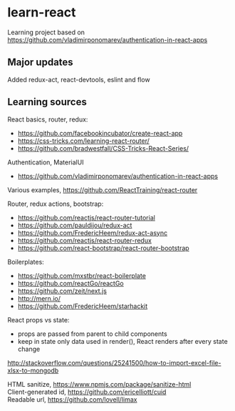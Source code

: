 # learn-react
Learning project based on https://github.com/vladimirponomarev/authentication-in-react-apps

## Major updates
Added redux-act, react-devtools, eslint and flow

## Learning sources
React basics, router, redux:
* https://github.com/facebookincubator/create-react-app
* https://css-tricks.com/learning-react-router/
* https://github.com/bradwestfall/CSS-Tricks-React-Series/

Authentication, MaterialUI
* https://github.com/vladimirponomarev/authentication-in-react-apps

Various examples, https://github.com/ReactTraining/react-router

Router, redux actions, bootstrap:
* https://github.com/reactjs/react-router-tutorial
* https://github.com/pauldijou/redux-act
* https://github.com/FredericHeem/redux-act-async
* https://github.com/reactjs/react-router-redux
* https://github.com/react-bootstrap/react-router-bootstrap

Boilerplates:
* https://github.com/mxstbr/react-boilerplate
* https://github.com/reactGo/reactGo
* https://github.com/zeit/next.js
* http://mern.io/
* https://github.com/FredericHeem/starhackit

React props vs state:
- props are passed from parent to child components
- keep in state only data used in render(), React renders after every state change

http://stackoverflow.com/questions/25241500/how-to-import-excel-file-xlsx-to-mongodb

HTML sanitize, https://www.npmjs.com/package/sanitize-html  
Client-generated id, https://github.com/ericelliott/cuid  
Readable url, https://github.com/lovell/limax  
